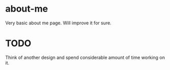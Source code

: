 about-me
========

Very basic about me page. Will improve it for sure.

TODO
========

Think of another design and spend considerable amount of time working on it.
